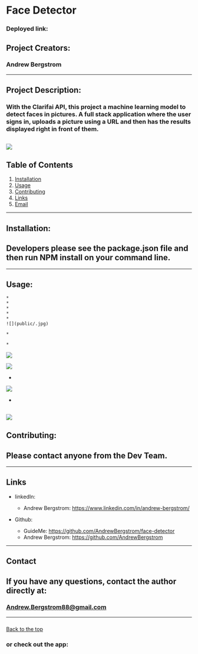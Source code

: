   # Face Detector 
### Deployed link: 
  ## Project Creators: 
  ### Andrew Bergstrom
---
  
  ## Project Description:
  ### With the Clarifai API, this project a machine learning model to detect faces in pictures. A full stack application where the user signs in, uploads a picture using a URL and then has the results displayed right in front of them. 
  ![](public/.jpg)
---
 
  ## Table of Contents
  1. [Installation](#Installation)
  2. [Usage](#Usage)
  3. [Contributing](#Contributing)
  4. [Links](#Links)
  5. [Email](#Contact)
  
  ---

  ## Installation:
  ## Developers please see the package.json file and then run NPM install on your command line.

  ---      

  ## Usage:

    * 
    * 
    * 
    * 
    * 
    ![](public/.jpg)

    * 

    * 

  ![](public/.jpg)

  ![](public/.jpg)

  * 

  ![](public/.jpg)

  * 

  ![](public/.jpg)
  ---
 
 ## Contributing:
 ## Please contact anyone from the Dev Team.
---

 ## Links

  * linkedIn: 
    * Andrew Bergstrom: https://www.linkedin.com/in/andrew-bergstrom/ 
  
        
  * Github:
    * GuideMe: https://github.com/AndrewBergstrom/face-detector
    * Andrew Bergstrom: https://github.com/AndrewBergstrom 



  ---

  ## Contact
 
  ## If you have any questions, contact the author directly at: 
  ### Andrew.Bergstrom88@gmail.com 


---
### 
  [Back to the top](#face-detector)
### or check out the app: 
  
  




